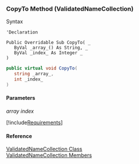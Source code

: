 ﻿### CopyTo Method (ValidatedNameCollection)

Syntax

```vbnet
'Declaration

Public Overridable Sub CopyTo( _
   ByVal _array_() As String, _
   ByVal _index_ As Integer _
) 
```

```csharp
public virtual void CopyTo( 
   string _array_,
   int _index_
)
```

#### Parameters

_array_
_index_

[!include[Requirements](../partials/requirements.md)]

#### Reference

[ValidatedNameCollection Class](fcSDK~FChoice.Foundation.ValidatedNameCollection.md)  
[ValidatedNameCollection Members](fcSDK~FChoice.Foundation.ValidatedNameCollection_members.md)

